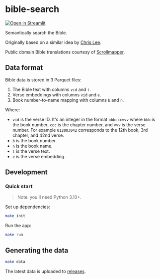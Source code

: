 # bible-search

[![Open in Streamlit](https://static.streamlit.io/badges/streamlit_badge_black_white.svg)](https://hoffa-bible-search-app-1uj1m3.streamlitapp.com)

Semantically search the Bible.

Originally based on a similar idea by [Chris Lee](https://github.com/chrislee973/bible-semantic-search).

Public domain Bible translations courtesy of [Scrollmapper](https://github.com/scrollmapper/bible_databases).

## Data format

Bible data is stored in 3 Parquet files:

1. The Bible text with columns `vid` and `t`.
2. Verse embeddings with columns `vid` and `e`.
3. Book number-to-name mapping with columns `b` and `n`.

Where:

- `vid` is the verse ID. It's an integer in the format `bbbcccvvv` where `bbb` is the book number, `ccc` is the chapter number, and `vvv` is the verse number. For example `012003042` corresponds to the 12th book, 3rd chapter, and 42nd verse.
- `b` is the book number.
- `n` is the book name.
- `t` is the verse text.
- `e` is the verse embedding.

## Development

### Quick start

> Note: you'll need Python 3.10+.

Set up dependencies:

```bash
make init
```

Run the app:

```bash
make run
```

## Generating the data

```bash
make data
```

The latest data is uploaded to [releases](https://github.com/hoffa/bible-search/releases).
